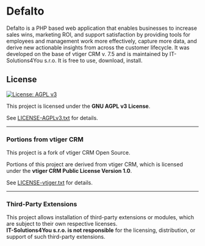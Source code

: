 # Defalto

Defalto is a PHP based web application that enables businesses to increase sales wins, marketing ROI, and support satisfaction by providing tools for employees and management work more effectively, capture more data, and derive new actionable insights from across the customer lifecycle.
It was developed on the base of vtiger CRM v. 7.5 and is maintained by IT-Solutions4You s.r.o. It is free to use, download, install.

## License

[![License: AGPL v3](https://img.shields.io/badge/License-AGPL%20v3-blue.svg)](https://www.gnu.org/licenses/agpl-3.0)

This project is licensed under the **GNU AGPL v3 License**.

See [LICENSE-AGPLv3.txt](LICENSE-AGPLv3.txt) for details.

---

### Portions from vtiger CRM

This project is a fork of vtiger CRM Open Source.

Portions of this project are derived from vtiger CRM, which is licensed under the **vtiger CRM Public License Version 1.0**.

See [LICENSE-vtiger.txt](LICENSE-vtiger.txt) for details.

---

### Third-Party Extensions

This project allows installation of third-party extensions or modules,
which are subject to their own respective licenses.  
**IT-Solutions4You s.r.o. is not responsible** for the licensing, distribution, or support of such third-party extensions.
